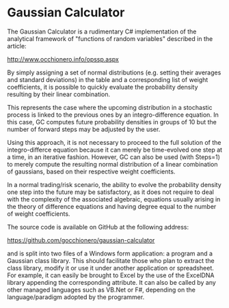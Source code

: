 # Gaussian Calculator
The Gaussian Calculator is a rudimentary C# implementation of the analytical framework of "functions of random variables" described in the article:

http://www.occhionero.info/opssp.aspx

By simply assigning a set of normal distributions (e.g. setting their averages and standard deviations) in the table and a corresponding list of weight coefficients, it is possible to quickly evaluate the probability density resulting by their linear combination.

This represents the case where the upcoming distribution in a stochastic process is linked to the previous ones by an integro-difference equation. In this case, GC computes future probability densities in groups of 10 but the number of forward steps may be adjusted by the user.

Using this approach, it is not necessary to proceed to the full solution of the integro-differce equation because it can merely be time-evolved one step at a time, in an iterative fashion. However, GC can also be used (with Steps=1) to merely compute the resulting normal distribution of a linear combination of gaussians, based on their respective weight coefficients.

In a normal trading/risk scenario, the ability to evolve the probability density one step into the future may be satisfactory, as it does not require to deal with the complexity of the associated algebraic, equations usually arising in the theory of difference equations and having degree equal to the number of weight coefficients.

The source code is available on GitHub at the following address:

https://github.com/gocchionero/gaussian-calculator

and is split into two files of a Windows form application: a program and a Gaussian class library. This should facilitate those who plan to extract the class library, modify it or use it under another application or spreadsheet. For example, it can easily be brought to Excel by the use of the ExcelDNA library appending the corresponding attribute. It can also be called by any other managed languages such as VB.Net or F#, depending on the language/paradigm adopted by the programmer.
